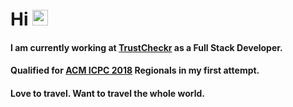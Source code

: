 # Hi <img src="https://media.giphy.com/media/hvRJCLFzcasrR4ia7z/giphy.gif" width="25px">

#### I am currently working at [TrustCheckr](https://trustcheckr.com) as a Full Stack Developer.

#### Qualified for [ACM ICPC 2018](https://icpc.global/ICPCID/QBDDRAUU92XI) Regionals in my first attempt.

#### Love to travel. Want to travel the whole world.
